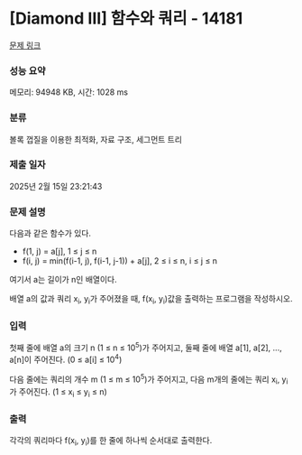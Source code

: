 # [Diamond III] 함수와 쿼리 - 14181 

[문제 링크](https://www.acmicpc.net/problem/14181) 

### 성능 요약

메모리: 94948 KB, 시간: 1028 ms

### 분류

볼록 껍질을 이용한 최적화, 자료 구조, 세그먼트 트리

### 제출 일자

2025년 2월 15일 23:21:43

### 문제 설명

<p>다음과 같은 함수가 있다.</p>

<ul>
	<li>f(1, j) = a[j], 1 ≤ j ≤ n</li>
	<li>f(i, j) = min(f(i-1, j), f(i-1, j-1)) + a[j], 2 ≤ i ≤ n, i ≤ j ≤ n</li>
</ul>

<p>여기서 a는 길이가 n인 배열이다.</p>

<p>배열 a의 값과 쿼리 x<sub>i</sub>, y<sub>i</sub>가 주어졌을 때, f(x<sub>i</sub>, y<sub>i</sub>)값을 출력하는 프로그램을 작성하시오.</p>

### 입력 

 <p>첫째 줄에 배열 a의 크기 n (1 ≤ n ≤ 10<sup>5</sup>)가 주어지고, 둘째 줄에 배열 a[1], a[2], ..., a[n]이 주어진다. (0 ≤ a[i] ≤ 10<sup>4</sup>)</p>

<p>다음  줄에는 쿼리의 개수 m (1 ≤ m ≤ 10<sup>5</sup>)가 주어지고, 다음 m개의 줄에는 쿼리 x<sub>i</sub>, y<sub>i</sub>가 주어진다. (1 ≤ x<sub>i</sub> ≤ y<sub>i</sub> ≤ n)</p>

### 출력 

 <p>각각의 쿼리마다 f(x<sub>i</sub>, y<sub>i</sub>)를 한 줄에 하나씩 순서대로 출력한다.</p>

